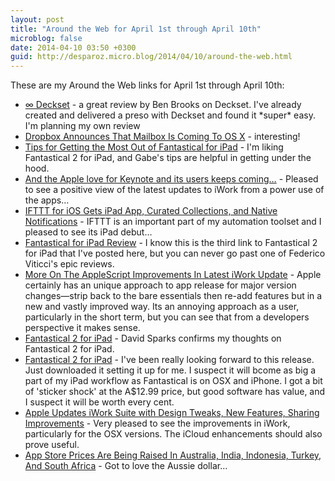 ```yaml
---
layout: post
title: "Around the Web for April 1st through April 10th"
microblog: false
date: 2014-04-10 03:50 +0300
guid: http://desparoz.micro.blog/2014/04/10/around-the-web.html
---
```

<p>These are my Around the Web links for April 1st through April 10th:</p>
<ul>
<li><a href="http://brooksreview.net/2014/04/deckset/">&infin; Deckset</a> - a great review by Ben Brooks on Deckset. I&#039;ve already created and delivered a preso with Deckset and found it *super* easy. I&#039;m planning my own review</li>
<li><a href="http://tracking.feedpress.it/link/1176/51771">Dropbox Announces That Mailbox Is Coming To OS X</a> - interesting!</li>
<li><a href="http://www.macdrifter.com/2014/04/tips-for-getting-the-most-out-of-fantastical-for-ipad.html">Tips for Getting the Most Out of Fantastical for iPad</a> - I&#039;m liking Fantastical 2 for iPad, and Gabe&#039;s tips are helpful in getting under the hood.</li>
<li><a href="http://presentationmagic.com/2014/04/03/alphares/">And the Apple love for Keynote and its users keeps coming&hellip;</a> - Pleased to see a positive view of the latest updates to iWork from a power use of the apps&hellip;</li>
<li><a href="http://www.macstories.net/news/ifttt-for-ios-gets-ipad-app-curated-collections-and-native-notifications/">IFTTT for iOS Gets iPad App, Curated Collections, and Native Notifications</a> - IFTTT is an important part of my automation toolset and I pleased to see its iPad debut&hellip;</li>
<li><a href="http://www.macstories.net/reviews/fantastical-for-ipad-review/">Fantastical for iPad Review</a> - I know this is the third link to Fantastical 2 for iPad that I&#039;ve posted here, but you can never go past one of Federico Viticci&#039;s epic reviews.</li>
<li><a href="http://www.macworld.com/article/2138687/latest-iwork-update-is-another-win-for-applescript.html">More On The AppleScript Improvements In Latest iWork Update</a> - Apple certainly has an unique approach to app release for major version changes&mdash;strip back to the bare essentials then re-add features but in a new and vastly improved way. Its an annoying approach as a user, particularly in the short term, but you can see that from a developers perspective it makes sense.</li>
<li><a href="http://macsparky.com/blog/2014/4/fantastical-2-for-ipad">Fantastical 2 for iPad</a> - David Sparks confirms my thoughts on Fantastical 2 for iPad.</li>
<li><a href="http://toolsandtoys.net/fantastical-2-for-ipad/">Fantastical 2 for iPad</a> - I&#039;ve been really looking forward to this release. Just downloaded it setting it up for me. I suspect it will bcome as big a part of my iPad workflow as Fantastical is on OSX and iPhone. I got a bit of &#039;sticker shock&#039; at the A$12.99 price, but good software has value, and I suspect it will be worth every cent.</li>
<li><a href="http://www.macstories.net/news/apple-updates-iwork-suite-for-ios-os-x-and-icloud-com-with-design-tweaks-new-features-sharing-improvements/">Apple Updates iWork Suite with Design Tweaks, New Features, Sharing Improvements</a> - Very pleased to see the improvements in iWork, particularly for the OSX versions. The iCloud enhancements should also prove useful.</li>
<li><a href="http://cultofmac.com.feedsportal.com/c/33797/f/606249/s/38d48fd4/sc/15/l/0L0Scultofmac0N0C2724510Capp0Estore0Eprices0Eraised0Eaustralia0Eindia0Eindonesia0Eturkey0Esouth0Eafrica0C/story01.htm">App Store Prices Are Being Raised In Australia, India, Indonesia, Turkey, And South Africa</a> - Got to love the Aussie dollar&hellip;</li>

</ul>
